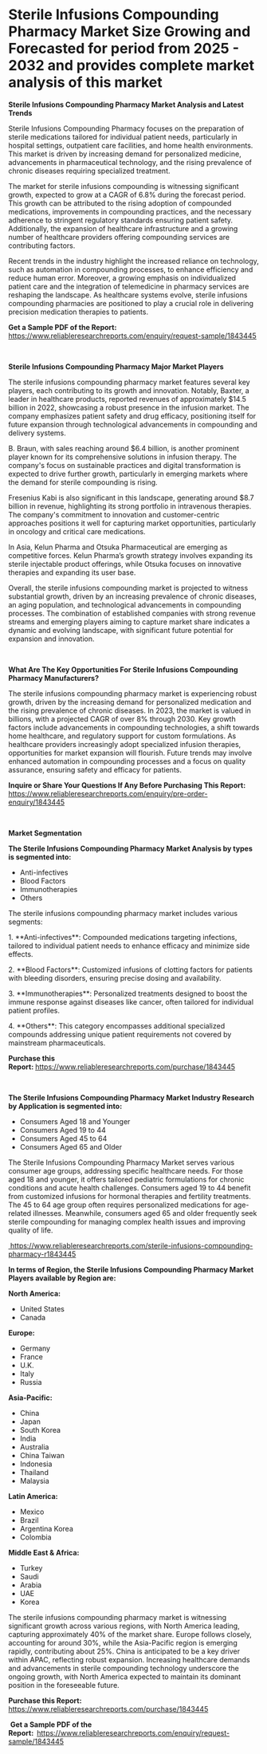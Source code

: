 <p><h1>Sterile Infusions Compounding Pharmacy Market Size Growing and Forecasted for period from 2025 - 2032 and provides complete market analysis of this market</h1></p><p><strong>Sterile Infusions Compounding Pharmacy Market Analysis and Latest Trends</strong></p>
<p><p>Sterile Infusions Compounding Pharmacy focuses on the preparation of sterile medications tailored for individual patient needs, particularly in hospital settings, outpatient care facilities, and home health environments. This market is driven by increasing demand for personalized medicine, advancements in pharmaceutical technology, and the rising prevalence of chronic diseases requiring specialized treatment.</p><p>The market for sterile infusions compounding is witnessing significant growth, expected to grow at a CAGR of 6.8% during the forecast period. This growth can be attributed to the rising adoption of compounded medications, improvements in compounding practices, and the necessary adherence to stringent regulatory standards ensuring patient safety. Additionally, the expansion of healthcare infrastructure and a growing number of healthcare providers offering compounding services are contributing factors.</p><p>Recent trends in the industry highlight the increased reliance on technology, such as automation in compounding processes, to enhance efficiency and reduce human error. Moreover, a growing emphasis on individualized patient care and the integration of telemedicine in pharmacy services are reshaping the landscape. As healthcare systems evolve, sterile infusions compounding pharmacies are positioned to play a crucial role in delivering precision medication therapies to patients.</p></p>
<p><strong>Get a Sample PDF of the Report:&nbsp;</strong> <a href="https://www.reliableresearchreports.com/enquiry/request-sample/1843445?utm_campaign=3078&utm_medium=2&utm_source=Github&utm_content=ia&utm_term=19042025&utm_id=sterile-infusions-compounding-pharmacy">https://www.reliableresearchreports.com/enquiry/request-sample/1843445</a></p>
<p>&nbsp;</p>
<p><strong>Sterile Infusions Compounding Pharmacy Major Market Players</strong></p>
<p><p>The sterile infusions compounding pharmacy market features several key players, each contributing to its growth and innovation. Notably, Baxter, a leader in healthcare products, reported revenues of approximately $14.5 billion in 2022, showcasing a robust presence in the infusion market. The company emphasizes patient safety and drug efficacy, positioning itself for future expansion through technological advancements in compounding and delivery systems.</p><p>B. Braun, with sales reaching around $6.4 billion, is another prominent player known for its comprehensive solutions in infusion therapy. The company's focus on sustainable practices and digital transformation is expected to drive further growth, particularly in emerging markets where the demand for sterile compounding is rising.</p><p>Fresenius Kabi is also significant in this landscape, generating around $8.7 billion in revenue, highlighting its strong portfolio in intravenous therapies. The company's commitment to innovation and customer-centric approaches positions it well for capturing market opportunities, particularly in oncology and critical care medications.</p><p>In Asia, Kelun Pharma and Otsuka Pharmaceutical are emerging as competitive forces. Kelun Pharma’s growth strategy involves expanding its sterile injectable product offerings, while Otsuka focuses on innovative therapies and expanding its user base.</p><p>Overall, the sterile infusions compounding market is projected to witness substantial growth, driven by an increasing prevalence of chronic diseases, an aging population, and technological advancements in compounding processes. The combination of established companies with strong revenue streams and emerging players aiming to capture market share indicates a dynamic and evolving landscape, with significant future potential for expansion and innovation.</p></p>
<p>&nbsp;</p>
<p><strong>What Are The Key Opportunities For Sterile Infusions Compounding Pharmacy Manufacturers?</strong></p>
<p><p>The sterile infusions compounding pharmacy market is experiencing robust growth, driven by the increasing demand for personalized medication and the rising prevalence of chronic diseases. In 2023, the market is valued in billions, with a projected CAGR of over 8% through 2030. Key growth factors include advancements in compounding technologies, a shift towards home healthcare, and regulatory support for custom formulations. As healthcare providers increasingly adopt specialized infusion therapies, opportunities for market expansion will flourish. Future trends may involve enhanced automation in compounding processes and a focus on quality assurance, ensuring safety and efficacy for patients.</p></p>
<p><strong>Inquire or Share Your Questions If Any Before Purchasing This Report:</strong> <a href="https://www.reliableresearchreports.com/enquiry/pre-order-enquiry/1843445?utm_campaign=3078&utm_medium=2&utm_source=Github&utm_content=ia&utm_term=19042025&utm_id=sterile-infusions-compounding-pharmacy">https://www.reliableresearchreports.com/enquiry/pre-order-enquiry/1843445</a></p>
<p>&nbsp;</p>
<p><strong>Market Segmentation</strong></p>
<p><strong>The Sterile Infusions Compounding Pharmacy Market Analysis by types is segmented into:</strong></p>
<p><ul><li>Anti-infectives</li><li>Blood Factors</li><li>Immunotherapies</li><li>Others</li></ul></p>
<p><p>The sterile infusions compounding pharmacy market includes various segments: </p><p>1. **Anti-infectives**: Compounded medications targeting infections, tailored to individual patient needs to enhance efficacy and minimize side effects.</p><p>   </p><p>2. **Blood Factors**: Customized infusions of clotting factors for patients with bleeding disorders, ensuring precise dosing and availability.</p><p>3. **Immunotherapies**: Personalized treatments designed to boost the immune response against diseases like cancer, often tailored for individual patient profiles.</p><p>4. **Others**: This category encompasses additional specialized compounds addressing unique patient requirements not covered by mainstream pharmaceuticals.</p></p>
<p><strong>Purchase this Report:&nbsp;</strong><a href="https://www.reliableresearchreports.com/purchase/1843445?utm_campaign=3078&utm_medium=2&utm_source=Github&utm_content=ia&utm_term=19042025&utm_id=sterile-infusions-compounding-pharmacy">https://www.reliableresearchreports.com/purchase/1843445</a></p>
<p>&nbsp;</p>
<p><strong>The Sterile Infusions Compounding Pharmacy Market Industry Research by Application is segmented into:</strong></p>
<p><ul><li>Consumers Aged 18 and Younger</li><li>Consumers Aged 19 to 44</li><li>Consumers Aged 45 to 64</li><li>Consumers Aged 65 and Older</li></ul></p>
<p><p>The Sterile Infusions Compounding Pharmacy Market serves various consumer age groups, addressing specific healthcare needs. For those aged 18 and younger, it offers tailored pediatric formulations for chronic conditions and acute health challenges. Consumers aged 19 to 44 benefit from customized infusions for hormonal therapies and fertility treatments. The 45 to 64 age group often requires personalized medications for age-related illnesses. Meanwhile, consumers aged 65 and older frequently seek sterile compounding for managing complex health issues and improving quality of life.</p></p>
<p><a href="https://www.reliableresearchreports.com/sterile-infusions-compounding-pharmacy-r1843445?utm_campaign=3078&utm_medium=2&utm_source=Github&utm_content=ia&utm_term=19042025&utm_id=sterile-infusions-compounding-pharmacy">&nbsp;https://www.reliableresearchreports.com/sterile-infusions-compounding-pharmacy-r1843445</a></p>
<p><strong>In terms of Region, the Sterile Infusions Compounding Pharmacy Market Players available by Region are:</strong></p>
<p>
    <p> <strong> North America: </strong>
        <ul>
            <li>United States</li>
            <li>Canada</li>
        </ul>
        </p> 
    <p> <strong> Europe: </strong>
        <ul>
            <li>Germany</li>
            <li>France</li>
            <li>U.K.</li>
            <li>Italy</li>
            <li>Russia</li>
        </ul>
        </p> 
    <p> <strong> Asia-Pacific: </strong>
        <ul>
            <li>China</li>
            <li>Japan</li>
            <li>South Korea</li>
            <li>India</li>
            <li>Australia</li>
            <li>China Taiwan</li>
            <li>Indonesia</li>
            <li>Thailand</li>
            <li>Malaysia</li>
        </ul>
        </p> 
    <p> <strong> Latin America: </strong>
        <ul>
            <li>Mexico</li>
            <li>Brazil</li>
            <li>Argentina Korea</li>
            <li>Colombia</li>
        </ul>
        </p> 
    <p> <strong> Middle East & Africa: </strong>
        <ul>
            <li>Turkey</li>
            <li>Saudi</li>
            <li>Arabia</li>
            <li>UAE</li>
            <li>Korea</li>
        </ul>
    </p>
    </p>
<p><p>The sterile infusions compounding pharmacy market is witnessing significant growth across various regions, with North America leading, capturing approximately 40% of the market share. Europe follows closely, accounting for around 30%, while the Asia-Pacific region is emerging rapidly, contributing about 25%. China is anticipated to be a key driver within APAC, reflecting robust expansion. Increasing healthcare demands and advancements in sterile compounding technology underscore the ongoing growth, with North America expected to maintain its dominant position in the foreseeable future.</p></p>
<p><strong>Purchase this Report: </strong><a href="https://www.reliableresearchreports.com/purchase/1843445?utm_campaign=3078&utm_medium=2&utm_source=Github&utm_content=ia&utm_term=19042025&utm_id=sterile-infusions-compounding-pharmacy">https://www.reliableresearchreports.com/purchase/1843445</a></p>
<p>&nbsp;<strong>Get a Sample PDF of the Report:&nbsp;&nbsp;</strong><a href="https://www.reliableresearchreports.com/enquiry/request-sample/1843445?utm_campaign=3078&utm_medium=2&utm_source=Github&utm_content=ia&utm_term=19042025&utm_id=sterile-infusions-compounding-pharmacy">https://www.reliableresearchreports.com/enquiry/request-sample/1843445</a></p>
<p><strong></strong></p>
<p><p></p><p></p><p></p></p>